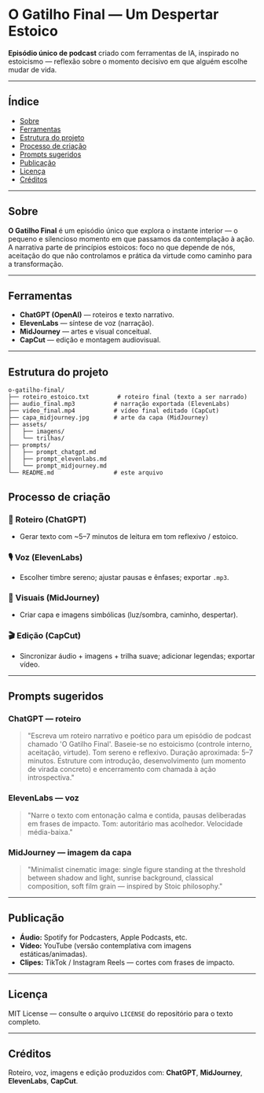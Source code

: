 # O Gatilho Final — Um Despertar Estoico

**Episódio único de podcast** criado com ferramentas de IA, inspirado no estoicismo — reflexão sobre o momento decisivo em que alguém escolhe mudar de vida.

---

## Índice
- [Sobre](#sobre)
- [Ferramentas](#ferramentas)
- [Estrutura do projeto](#estrutura-do-projeto)
- [Processo de criação](#processo-de-criação)
- [Prompts sugeridos](#prompts-sugeridos)
- [Publicação](#publicação)
- [Licença](#licença)
- [Créditos](#créditos)

---

## Sobre
**O Gatilho Final** é um episódio único que explora o instante interior — o pequeno e silencioso momento em que passamos da contemplação à ação. A narrativa parte de princípios estoicos: foco no que depende de nós, aceitação do que não controlamos e prática da virtude como caminho para a transformação.

---

## Ferramentas
- **ChatGPT (OpenAI)** — roteiros e texto narrativo.
- **ElevenLabs** — síntese de voz (narração).
- **MidJourney** — artes e visual conceitual.
- **CapCut** — edição e montagem audiovisual.

---

## Estrutura do projeto
```text
o-gatilho-final/
├── roteiro_estoico.txt        # roteiro final (texto a ser narrado)
├── audio_final.mp3           # narração exportada (ElevenLabs)
├── video_final.mp4           # vídeo final editado (CapCut)
├── capa_midjourney.jpg       # arte da capa (MidJourney)
├── assets/
│   ├── imagens/
│   └── trilhas/
├── prompts/
│   ├── prompt_chatgpt.md
│   ├── prompt_elevenlabs.md
│   └── prompt_midjourney.md
└── README.md                 # este arquivo
```

## Processo de criação

### 🧠 Roteiro (ChatGPT)
- Gerar texto com ~5–7 minutos de leitura em tom reflexivo / estoico.

### 🎙️ Voz (ElevenLabs)
- Escolher timbre sereno; ajustar pausas e ênfases; exportar `.mp3`.

### 🌅 Visuais (MidJourney)
- Criar capa e imagens simbólicas (luz/sombra, caminho, despertar).

### 🎬 Edição (CapCut)
- Sincronizar áudio + imagens + trilha suave; adicionar legendas; exportar vídeo.

---

## Prompts sugeridos

### ChatGPT — roteiro
> "Escreva um roteiro narrativo e poético para um episódio de podcast chamado 'O Gatilho Final'. Baseie-se no estoicismo (controle interno, aceitação, virtude). Tom sereno e reflexivo. Duração aproximada: 5–7 minutos. Estruture com introdução, desenvolvimento (um momento de virada concreto) e encerramento com chamada à ação introspectiva."

### ElevenLabs — voz
> "Narre o texto com entonação calma e contida, pausas deliberadas em frases de impacto. Tom: autoritário mas acolhedor. Velocidade média-baixa."

### MidJourney — imagem da capa
> "Minimalist cinematic image: single figure standing at the threshold between shadow and light, sunrise background, classical composition, soft film grain — inspired by Stoic philosophy."

---

## Publicação
- **Áudio:** Spotify for Podcasters, Apple Podcasts, etc.  
- **Vídeo:** YouTube (versão contemplativa com imagens estáticas/animadas).  
- **Clipes:** TikTok / Instagram Reels — cortes com frases de impacto.

---

## Licença
MIT License — consulte o arquivo `LICENSE` do repositório para o texto completo.

---

## Créditos
Roteiro, voz, imagens e edição produzidos com: **ChatGPT**, **MidJourney**, **ElevenLabs**, **CapCut**.
